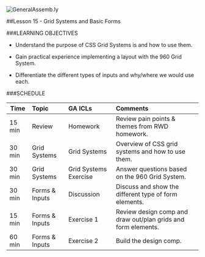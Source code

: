 ![GeneralAssemb.ly](../../img/icons/instr_agenda.png)


##Lesson 15 - Grid Systems and Basic Forms


###LEARNING OBJECTIVES

*   Understand the purpose of CSS Grid Systems is and how to use them.

*   Gain practical experience implementing a layout with the 960 Grid System.

*	Differentiate the different types of inputs and why/where we would use each.


###SCHEDULE


| Time        | Topic| GA ICLs| Comments |
| ------------- |:-------------|:-------------------|:----------------|
| 15 min | Review | Homework | Review pain points & themes from RWD homework. |
| 30 min | Grid Systems | Grid Systems | Overview of CSS grid systems and how to use them. |
| 30 min | Grid Systems | Grid Systems Exercise | Answer questions based on the 960 Grid System. |
| 30 min | Forms & Inputs | Discussion | Discuss and show the different type of form elements. |
| 15 min | Forms & Inputs | Exercise 1 | Review design comp and draw out/plan grids and form elements. |
| 60 min | Forms & Inputs | Exercise 2 | Build the design comp. |
